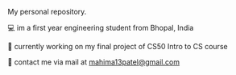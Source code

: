 My personal repository.

💻 im a first year engineering student from Bhopal, India

📑 currently working on my final project of CS50 Intro to CS course

📩 contact me via mail at mahima13patel@gmail.com

<!--
**mahimapatel13/mahimapatel13** is a ✨ _special_ ✨ repository because its `README.md` (this file) appears on your GitHub profile.

Here are some ideas to get you started:

- 🔭 I’m currently working on ...
- 🌱 I’m currently learning ...
- 👯 I’m looking to collaborate on ...
- 🤔 I’m looking for help with ...
- 💬 Ask me about ...
- 📫 How to reach me: ...
- 😄 Pronouns: ...
- ⚡ Fun fact: ...
-->
